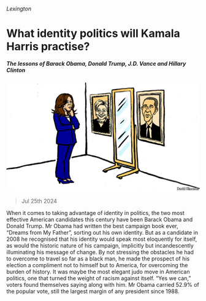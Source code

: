 ###### Lexington

# What identity politics will Kamala Harris practise? 

##### The lessons of Barack Obama, Donald Trump, J.D. Vance and Hillary Clinton 

![image](images/20240727_USD111.jpg) 

> Jul 25th 2024 

When it comes to taking advantage of identity in politics, the two most effective American candidates this century have been Barack Obama and Donald Trump. Mr Obama had written the best campaign book ever, “Dreams from My Father”, sorting out his own identity. But as a candidate in 2008 he recognised that his identity would speak most eloquently for itself, as would the historic nature of his campaign, implicitly but incandescently illuminating his message of change. By not stressing the obstacles he had to overcome to travel so far as a black man, he made the prospect of his election a compliment not to himself but to America, for overcoming the burden of history. It was maybe the most elegant judo move in American politics, one that turned the weight of racism against itself. “Yes we can,” voters found themselves saying along with him. Mr Obama carried 52.9% of the popular vote, still the largest margin of any president since 1988.

